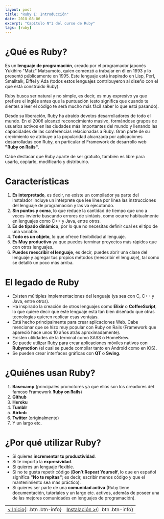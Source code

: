 ```yaml
---
layout: post
title: "Ruby I: Introducción"
date: 2018-08-06
excerpt: "Capítulo N°1 del curso de Ruby"
tags: [ruby]
---
```


# ¿Qué es Ruby?

Es un **lenguaje de programación**, creado por el programador japonés Yukihiro "Matz" Matsumoto, quien comenzó a trabajar en él en 1993 y lo presentó públicamente en 1995. Este lenguaje está inspirado en Lisp, Perl, Smalltalk, Eiffel y Ada (todos estos lenguajes contribuyeron al diseño con el que está construido Ruby).

Ruby busca ser natural y no simple, es decir, es muy expresivo ya que prefiere el inglés antes que la puntuación (esto significa que cuando te sientes a leer el código te será mucho más fácil saber lo que está pasando).

Desde su liberación, Ruby ha atraído devotos desarrolladores de todo el mundo. En el 2006 alcanzó reconocimiento masivo, formándose grupos de usuarios activos en las ciudades más importantes del mundo y llenando las capacidades de las conferencias relacionadas a Ruby. Gran parte de su crecimiento se atribuye a la popularidad alcanzada por aplicaciones desarrolladas con Ruby, en particular el Framework de desarrollo web **"Ruby on Rails"**.

Cabe destacar que Ruby aparte de ser gratuito, también es libre para usarlo, copiarlo, modificarlo y distribuirlo.

# Características

1. **Es interpretado**, es decir, no existe un compilador ya parte del instalador incluye un intérprete que lee línea por línea las instrucciones del lenguaje de programación y las va ejecutando.
2. **Sin puntos y coma**, lo que reduce la cantidad de tiempo que uno a veces invierte buscando errores de sintáxis, como ocurre habitualmente en lenguajes como C++ y Java, entre otros.
3. **Es de tipado dinámico**, por lo que no necesitas definir cual es el tipo de una variable.
4. **Todo es un objeto**, lo que ofrece flexibilidad al lenguaje.
5. **Es Muy productivo** ya que puedes terminar proyectos más rápidos que con otros lenguajes.
6. **Puedes reescribir el lenguaje**, es decir, puedes abrir una clase del lenguaje y agregar tus propios métodos (reescribir el lenguaje), tal como se detalló un poco más arriba.

# El legado de Ruby

* Existen múltiples implementaciones del lenguaje (ya sea con C, C++ y Java, entre otros).
* Ha inspirado la creación de otros lenguajes como **Elixir** o **CoffeeScript**, lo que quiere decir que este lenguaje está tan bien diseñado que otras tecnologías quieren replicar esas ventajas.
* Está hecho principalmente para crear aplicaciones Web. Cabe mencionar que se hizo muy popular con Ruby on Rails (Framework que apareció hace unos 10 años atrás aproximadamente).
* Existen utilidades de la terminal como SASS o HomeBrew.
* Se puede utilizar Ruby para crear aplicaciones móviles nativos con **Rubymotion** (el cual se puede compilar tanto en Android como en iOS).
* Se pueden crear interfaces gráficas con **QT** o **Swing**.

# ¿Quiénes usan Ruby?

1. **Basecamp** (principales promotores ya que ellos son los creadores del famoso Framework **Ruby on Rails**)
2. **Github**
3. **Heroku**
4. **Tumblr**
5. **Airbnb**
6. **Twitter** (originalmente)
7. Y un largo etc.

# ¿Por qué utilizar Ruby?

* Si quieres **incrementar tu productividad**.
* Si te importa la **expresividad**.
* Si quieres un lenguaje flexible.
* Si no te gusta repetir código (**Don’t Repeat Yourself**, lo que en español significa **"No te repitas"**; es decir, escribir menos código y que el mantenimiento sea más práctico).
* Si quieres ser parte de una **comunidad activa** (Ruby tiene documentación, tutoriales y un largo etc. activos, además de poseer una de las mejores comunidades en lenguajes de programación).

|     |     |
|:----|----:|
| [< Inicio](https://nisoto.github.io/blog/){: .btn .btn-info} | [Instalación >](https://nisoto.github.io/ruby-ii-instalacion/){: .btn .btn-info} |
